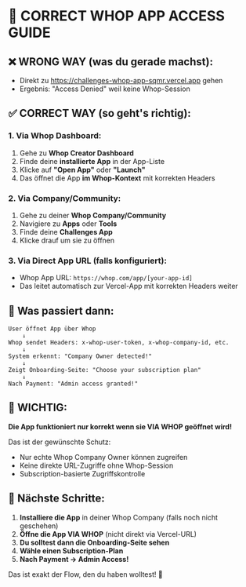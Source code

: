 # 🎯 CORRECT WHOP APP ACCESS GUIDE

## ❌ **WRONG WAY (was du gerade machst):**
- Direkt zu https://challenges-whop-app-sqmr.vercel.app gehen
- Ergebnis: "Access Denied" weil keine Whop-Session

## ✅ **CORRECT WAY (so geht's richtig):**

### 1. **Via Whop Dashboard:**
1. Gehe zu **Whop Creator Dashboard**
2. Finde deine **installierte App** in der App-Liste
3. Klicke auf **"Open App"** oder **"Launch"**
4. Das öffnet die App **im Whop-Kontext** mit korrekten Headers

### 2. **Via Company/Community:**
1. Gehe zu deiner **Whop Company/Community**
2. Navigiere zu **Apps** oder **Tools**
3. Finde deine **Challenges App**
4. Klicke drauf um sie zu öffnen

### 3. **Via Direct App URL (falls konfiguriert):**
- Whop App URL: `https://whop.com/app/[your-app-id]`
- Das leitet automatisch zur Vercel-App mit korrekten Headers weiter

## 🔧 **Was passiert dann:**

```
User öffnet App über Whop
    ↓
Whop sendet Headers: x-whop-user-token, x-whop-company-id, etc.
    ↓
System erkennt: "Company Owner detected!"
    ↓
Zeigt Onboarding-Seite: "Choose your subscription plan"
    ↓
Nach Payment: "Admin access granted!"
```

## 🚨 **WICHTIG:**
**Die App funktioniert nur korrekt wenn sie VIA WHOP geöffnet wird!**

Das ist der gewünschte Schutz:
- Nur echte Whop Company Owner können zugreifen
- Keine direkte URL-Zugriffe ohne Whop-Session
- Subscription-basierte Zugriffskontrolle

## 📝 **Nächste Schritte:**
1. **Installiere die App** in deiner Whop Company (falls noch nicht geschehen)
2. **Öffne die App VIA WHOP** (nicht direkt via Vercel-URL)
3. **Du solltest dann die Onboarding-Seite sehen**
4. **Wähle einen Subscription-Plan**
5. **Nach Payment → Admin Access!**

Das ist exakt der Flow, den du haben wolltest! 🎯
